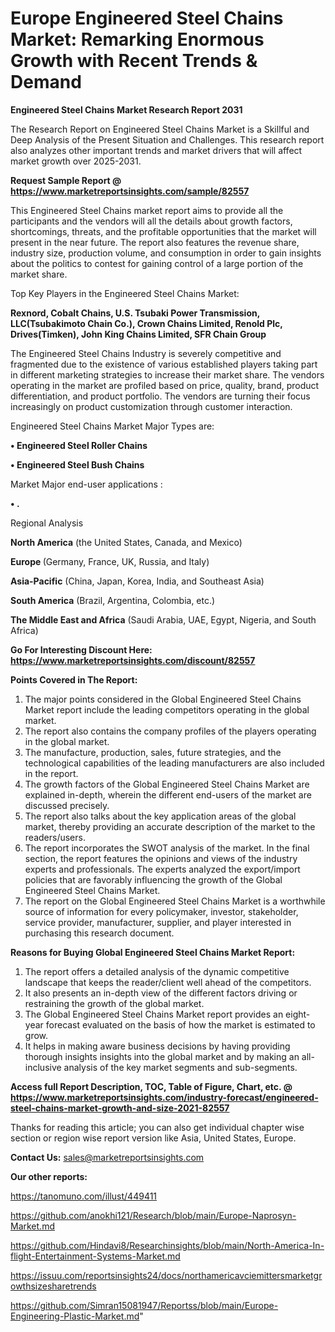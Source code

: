 # Europe Engineered Steel Chains Market: Remarking Enormous Growth with Recent Trends & Demand

<strong>Engineered Steel Chains Market Research Report 2031</strong>

The Research Report on Engineered Steel Chains Market is a Skillful and Deep Analysis of the Present Situation and Challenges. This research report also analyzes other important trends and market drivers that will affect market growth over 2025-2031.

<strong>Request Sample Report @ <a href=https://www.marketreportsinsights.com/sample/82557>https://www.marketreportsinsights.com/sample/82557</a></strong>

This Engineered Steel Chains market report aims to provide all the participants and the vendors will all the details about growth factors, shortcomings, threats, and the profitable opportunities that the market will present in the near future. The report also features the revenue share, industry size, production volume, and consumption in order to gain insights about the politics to contest for gaining control of a large portion of the market share.

Top Key Players in the Engineered Steel Chains Market:

<strong>Rexnord, Cobalt Chains, U.S. Tsubaki Power Transmission, LLC(Tsubakimoto Chain Co.), Crown Chains Limited, Renold Plc, Drives(Timken), John King Chains Limited, SFR Chain Group</strong>

The Engineered Steel Chains Industry is severely competitive and fragmented due to the existence of various established players taking part in different marketing strategies to increase their market share. The vendors operating in the market are profiled based on price, quality, brand, product differentiation, and product portfolio. The vendors are turning their focus increasingly on product customization through customer interaction.

Engineered Steel Chains Market Major Types are:

<strong>• Engineered Steel Roller Chains

• Engineered Steel Bush Chains</strong>

Market Major end-user applications :

<strong>• .</strong>

Regional Analysis

</u><strong><b>North America</b></strong> (the United States, Canada, and Mexico)

<strong><b>Europe </b></strong>(Germany, France, UK, Russia, and Italy)

<strong><b>Asia-Pacific</b></strong> (China, Japan, Korea, India, and Southeast Asia)

<strong><b>South America</b></strong> (Brazil, Argentina, Colombia, etc.)

<strong><b>The Middle East and Africa</b></strong> (Saudi Arabia, UAE, Egypt, Nigeria, and South Africa)

<strong>Go For Interesting Discount Here: <a href=https://www.marketreportsinsights.com/discount/82557>https://www.marketreportsinsights.com/discount/82557</a></strong>

<strong>Points Covered in The Report:</strong>
<ol>
  <li>The major points considered in the Global Engineered Steel Chains Market report include the leading competitors operating in the global market.</li>
  <li>The report also contains the company profiles of the players operating in the global market.</li>
  <li>The manufacture, production, sales, future strategies, and the technological capabilities of the leading manufacturers are also included in the report.</li>
  <li>The growth factors of the Global Engineered Steel Chains Market are explained in-depth, wherein the different end-users of the market are discussed precisely.</li>
  <li>The report also talks about the key application areas of the global market, thereby providing an accurate description of the market to the readers/users.</li>
  <li>The report incorporates the SWOT analysis of the market. In the final section, the report features the opinions and views of the industry experts and professionals. The experts analyzed the export/import policies that are favorably influencing the growth of the Global Engineered Steel Chains Market.</li>
  <li>The report on the Global Engineered Steel Chains Market is a worthwhile source of information for every policymaker, investor, stakeholder, service provider, manufacturer, supplier, and player interested in purchasing this research document.</li>
</ol>
<strong>Reasons for Buying Global Engineered Steel Chains Market Report:</strong>

<ol>
  <li>The report offers a detailed analysis of the dynamic competitive landscape that keeps the reader/client well ahead of the competitors.</li>
  <li>It also presents an in-depth view of the different factors driving or restraining the growth of the global market.</li>
  <li>The Global Engineered Steel Chains Market report provides an eight-year forecast evaluated on the basis of how the market is estimated to grow.</li>
  <li>It helps in making aware business decisions by having providing thorough insights insights into the global market and by making an all-inclusive analysis of the key market segments and sub-segments.</li>
</ol>
<strong>Access full Report Description, TOC, Table of Figure, Chart, etc. @ <a href=https://www.marketreportsinsights.com/industry-forecast/engineered-steel-chains-market-growth-and-size-2021-82557>https://www.marketreportsinsights.com/industry-forecast/engineered-steel-chains-market-growth-and-size-2021-82557</a></strong>


Thanks for reading this article; you can also get individual chapter wise section or region wise report version like Asia, United States, Europe.

<strong>Contact Us:</strong>
sales@marketreportsinsights.com

<strong>Our other reports:</strong>

<a href=https://tanomuno.com/illust/449411>https://tanomuno.com/illust/449411</a>

<a href=https://github.com/anokhi121/Research/blob/main/Europe-Naprosyn-Market.md>https://github.com/anokhi121/Research/blob/main/Europe-Naprosyn-Market.md</a>

<a href=https://github.com/Hindavi8/Researchinsights/blob/main/North-America-In-flight-Entertainment-Systems-Market.md>https://github.com/Hindavi8/Researchinsights/blob/main/North-America-In-flight-Entertainment-Systems-Market.md</a>

<a href=https://issuu.com/reportsinsights24/docs/northamericavciemittersmarketgrowthsizesharetrends>https://issuu.com/reportsinsights24/docs/northamericavciemittersmarketgrowthsizesharetrends</a>

<a href=https://github.com/Simran15081947/Reportss/blob/main/Europe-Engineering-Plastic-Market.md>https://github.com/Simran15081947/Reportss/blob/main/Europe-Engineering-Plastic-Market.md</a>"
